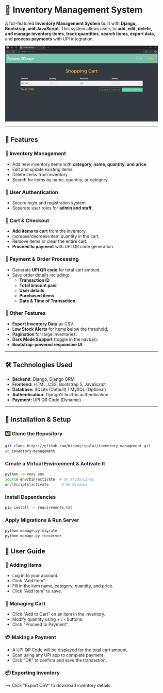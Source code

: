 # 🛒 Inventory Management System

A full-featured **Inventory Management System** built with **Django, Bootstrap, and JavaScript**. This system allows users to **add, edit, delete, and manage inventory items**, **track quantities**, **search items**, **export data**, and **process payments** with UPI integration.

![Alt text](https://github.com/biswojitpalai/Inventory_Management_System/blob/main/images/cart%20page.png)

---

## 📌 **Features**
### 🔹 **Inventory Management**
- Add new inventory items with **category, name, quantity, and price**.
- Edit and update existing items.
- Delete items from inventory.
- Search for items by name, quantity, or category.

### 🔹 **User Authentication**
- Secure login and registration system.
- Separate user roles for **admin and staff**.

### 🔹 **Cart & Checkout**
- **Add items to cart** from the inventory.
- Increase/decrease item quantity in the cart.
- Remove items or clear the entire cart.
- **Proceed to payment** with UPI QR code generation.

### 🔹 **Payment & Order Processing**
- Generate **UPI QR code** for total cart amount.
- Save order details including:
  - **Transaction ID**
  - **Total amount paid**
  - **User details**
  - **Purchased items**
  - **Date & Time of Transaction**

### 🔹 **Other Features**
- **Export Inventory Data** as CSV.
- **Low Stock Alerts** for items below the threshold.
- **Pagination** for large inventories.
- **Dark Mode Support** (toggle in the navbar).
- **Bootstrap-powered responsive UI**.

---

## 🛠 **Technologies Used**
- **Backend:** Django, Django ORM
- **Frontend:** HTML, CSS, Bootstrap 5, JavaScript
- **Database:** SQLite (Default) / MySQL (Optional)
- **Authentication:** Django's built-in authentication
- **Payment:** UPI QR Code (Dynamic)

---

## 🚀 **Installation & Setup**
### 1️⃣ Clone the Repository
```bash
git clone https://github.com/biswojitpalai/inventory-management.git
cd inventory-management
```
### Create a Virtual Environment & Activate It
```bash
python -m venv env
source env/bin/activate  # On macOS/Linux
env\Scripts\activate      # On Windows
```
### Install Dependencies
```bash
pip install -r requirements.txt
```
### Apply Migrations & Run Server
```bash
python manage.py migrate
python manage.py runserver
```

## 🔑 **User Guide**
### 🌟 Adding Items
- Log in to your account.
- Click "Add Item".
- Fill in the item name, category, quantity, and price.
- Click "Add Item" to save.
### 🛒 Managing Cart
- Click "Add to Cart" on an item in the inventory.
- Modify quantity using + / - buttons.
- Click "Proceed to Payment".
### 💳 Making a Payment
- A UPI QR Code will be displayed for the total cart amount.
- Scan using any UPI app to complete payment.
- Click "OK" to confirm and save the transaction.
### 📦 Exporting Inventory
--> Click "Export CSV" to download inventory details.


